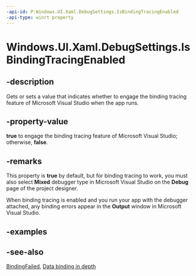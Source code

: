 ```yaml
---
-api-id: P:Windows.UI.Xaml.DebugSettings.IsBindingTracingEnabled
-api-type: winrt property
---
```


<!-- Property syntax
public bool IsBindingTracingEnabled { get;  set; }
-->

# Windows.UI.Xaml.DebugSettings.IsBindingTracingEnabled

## -description
Gets or sets a value that indicates whether to engage the binding tracing feature of Microsoft Visual Studio when the app runs.



## -property-value
**true** to engage the binding tracing feature of Microsoft Visual Studio; otherwise, **false**.

## -remarks
This property is **true** by default, but for binding tracing to work, you must also select **Mixed** debugger type in Microsoft Visual Studio on the **Debug** page of the project designer.

When binding tracing is enabled and you run your app with the debugger attached, any binding errors appear in the **Output** window in Microsoft Visual Studio.

## -examples

## -see-also
[BindingFailed](debugsettings_bindingfailed.md), [Data binding in depth](/windows/uwp/data-binding/data-binding-in-depth)
